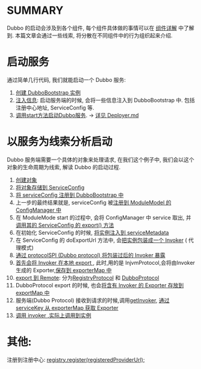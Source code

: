 # SUMMARY

Dubbo 的启动会涉及到各个组件, 每个组件具体做的事情可以在 [组件详解](组件详解.md) 中了解到. 本篇文章会通过一些线索,
将分散在不同组件中的行为组织起来介绍.

# 启动服务

通过简单几行代码, 我们就能启动一个 Dubbo 服务:

1. [创建 DubboBootstrap 实例](../dubbo-demo/dubbo-demo-api/dubbo-demo-api-provider/src/main/java/org/apache/dubbo/demo/provider/Application.java#L48)
2. [注入信息](../dubbo-demo/dubbo-demo-api/dubbo-demo-api-provider/src/main/java/org/apache/dubbo/demo/provider/Application.java#L49):
   启动服务端的时候,
   会将一些信息注入到 DubboBootstrap 中. 包括注册中心地址, ServiceConfig 等.
3. [调用start方法启动Dubbo服务](../dubbo-demo/dubbo-demo-api/dubbo-demo-api-provider/src/main/java/org/apache/dubbo/demo/provider/Application.java#L53). -> [详见 Deployer.md](Deployer.md#L39)

# 以服务为线索分析启动

Dubbo 服务端需要一个具体的对象来处理请求, 在我们这个例子中, 我们会以这个对象的生命周期为线索, 解读 Dubbo 的启动过程.

1. [创建对象](../dubbo-demo/dubbo-demo-api/dubbo-demo-api-provider/src/main/java/org/apache/dubbo/demo/provider/Application.java#L46)
2. [将对象存储到 ServiceConfig](../dubbo-demo/dubbo-demo-api/dubbo-demo-api-provider/src/main/java/org/apache/dubbo/demo/provider/Application.java#L46)
3. [将 serviceConfig 注册到 DubboBootstrap 中](../dubbo-demo/dubbo-demo-api/dubbo-demo-api-provider/src/main/java/org/apache/dubbo/demo/provider/Application.java#L52)
4. 上一步的最终结果就是, serviceConfig
   被[注册到 ModuleModel 的 ConfigManager 中](../dubbo-config/dubbo-config-api/src/main/java/org/apache/dubbo/config/bootstrap/DubboBootstrap.java#L543)
5. 在 ModuleMode start 的过程中, 会将 ConfigManager 中 service 取出,
   并 [调用其的 ServiceConfig 的 export() 方法](../dubbo-config/dubbo-config-api/src/main/java/org/apache/dubbo/config/deploy/DefaultModuleDeployer.java#L350)
6. 在初始化 ServiceConfig
   的时候, [将实例注入到 serviceMetadata](../dubbo-config/dubbo-config-api/src/main/java/org/apache/dubbo/config/ServiceConfig.java#L216)
7. 在 ServiceConfig 的 doExportUrl 方法中,
   会[把实例包装成一个 Invoker](../dubbo-config/dubbo-config-api/src/main/java/org/apache/dubbo/config/ServiceConfig.java#L713) (
   代理模式)
8. [通过 protocolSPI (Dubbo protocol) 将包装过后的 Invoker 暴露](../dubbo-config/dubbo-config-api/src/main/java/org/apache/dubbo/config/ServiceConfig.java#L717)
9. [首先会将 Invoker 在本地 export ](../dubbo-config/dubbo-config-api/src/main/java/org/apache/dubbo/config/ServiceConfig.java#L619),
   此时,用的是 InjvmProtocol,会将由Invoker生成的
   Exporter,[保存到 exporterMap 中](../dubbo-rpc/dubbo-rpc-injvm/src/main/java/org/apache/dubbo/rpc/protocol/injvm/InjvmProtocol.java#L86)
10. [export 到 Remote](../dubbo-config/dubbo-config-api/src/main/java/org/apache/dubbo/config/ServiceConfig.java#L636):
    分为[RegistryProtocol](../dubbo-registry/dubbo-registry-api/src/main/java/org/apache/dubbo/registry/integration/RegistryProtocol.java#L141)
    和 [DubboProtocol](../dubbo-rpc/dubbo-rpc-dubbo/src/main/java/org/apache/dubbo/rpc/protocol/dubbo/DubboProtocol.java#L309)
11. DubboProtocol export 的时候,
    也会[将含有 Invoker 的 Exporter 存放到 exportMap 中](../dubbo-rpc/dubbo-rpc-dubbo/src/main/java/org/apache/dubbo/rpc/protocol/dubbo/DubboProtocol.java#L314)
12. 服务端(Dubbo Protocol)
    接收到请求的时候,调用[getInvoker](../dubbo-rpc/dubbo-rpc-dubbo/src/main/java/org/apache/dubbo/rpc/protocol/dubbo/DubboProtocol.java#L126), [通过 serviceKey 从 exporterMap 获取 Exporter](../dubbo-rpc/dubbo-rpc-dubbo/src/main/java/org/apache/dubbo/rpc/protocol/dubbo/DubboProtocol.java#L288)
13. [调用 invoker ,实际上调用到实例](../dubbo-rpc/dubbo-rpc-dubbo/src/main/java/org/apache/dubbo/rpc/protocol/dubbo/DubboProtocol.java#L156)




# 其他:
注册到注册中心: [registry.register(registeredProviderUrl);](../dubbo-registry/dubbo-registry-api/src/main/java/org/apache/dubbo/registry/integration/RegistryProtocol.java#L212)








